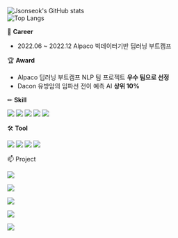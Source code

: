![Jsonseok's GitHub stats](https://github-readme-stats.vercel.app/api?username=Jsonseok&show_icons=trueshow_icons=true&theme=highcontrast)  
![Top Langs](https://github-readme-stats.vercel.app/api/top-langs/?username=Jsonseok&layout=compact&theme=tokyonight)

🌱 **Career**

- 2022.06 ~ 2022.12 Alpaco 빅데이터기반 딥러닝 부트캠프

🏆 **Award**

- Alpaco 딥러닝 부트캠프 NLP 팀 프로젝트 **우수 팀으로 선정**
- Dacon 유방암의 임파선 전이 예측 AI **상위 10%**


✏ **Skill**

<img src="https://img.shields.io/badge/Python-3766AB?style=flat-square&logo=Python&logoColor=white"/> <img src="https://img.shields.io/badge/JAVA-007396?style=flat-square&logo=java&logoColor=white"> <img src="https://img.shields.io/badge/Pytorch-EE4C2C?style=flat-square&logo=pytorch&logoColor=white"> <img src="https://img.shields.io/badge/Tensorflow-FF6F00?style=flat-square&logo=tensorflow&logoColor=white"> <img src="https://img.shields.io/badge/MySQL-4479A1?style=flat-square&logo=mysql&logoColor=white"> 

🛠 **Tool**

<img src="https://img.shields.io/badge/AWS-232F3E?style=flat-square&logo=Amazon AWS&logoColor=white"> <img src="https://img.shields.io/badge/Linux-FCC624?style=flat-square&logo=Linux&logoColor=white"> <img src="https://img.shields.io/badge/Windows-0078D6?style=flat-square&logo=Windows&logoColor=white"> <img src="https://img.shields.io/badge/Google Colab-F9AB00?style=flat-square&logo=Google Colab&logoColor=white">

📫 Project

<a href="https://github.com/Jsonseok/Naver_Webtoon_Image_Classification"><img src="https://img.shields.io/badge/Image_Classification-Naver_Webtoon_Image_Classification-blue"/>
  
<a href="https://github.com/Jsonseok/Fire-Smoke_Detection_Project"><img src="https://img.shields.io/badge/Object_Detection-Fire_Smoke_Detection_Project-blue"/> 
  
<a href="https://github.com/Jsonseok/Jeju_Dialect_Translation"><img src="https://img.shields.io/badge/NLP-Jeju_Dialect_Translation-blue"/>  
  
<a href="https://github.com/Jsonseok/Predict_Metastasis_of_Breast_Cancer"><img src="https://img.shields.io/badge/Multi_Modal-Predict_Metastasis_of_Breast_Cancer-blue"/> 
  
<a href="https://github.com/Jsonseok/Chest_X-ray_Detection"><img src="https://img.shields.io/badge/Object_Detection-Chest_Xray_detection-blue"/>  

<!--
**Jsonseok/Jsonseok** is a ✨ _special_ ✨ repository because its `README.md` (this file) appears on your GitHub profile.

Here are some ideas to get you started:


📱
- 🔭 I’m currently working on ...
- 🌱 I’m currently learning ...
- 👯 I’m looking to collaborate on ...
- 🤔 I’m looking for help with ...
- 💬 Ask me about ...
- 📫 How to reach me: ...
- 😄 Pronouns: ...
- ⚡ Fun fact: ...
-->
